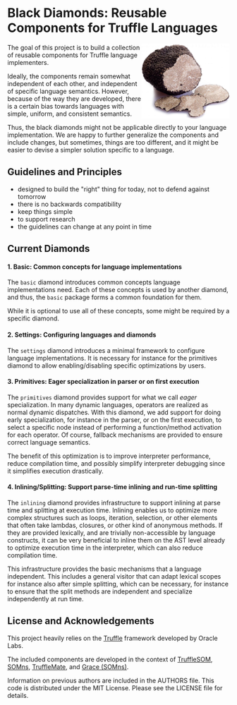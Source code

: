 Black Diamonds: Reusable Components for Truffle Languages
=========================================================

<img src="https://github.com/SOM-st/black-diamonds/raw/master/docs/sliced-black-truffle-by-mortazavifar-ccbysa40.jpg" align="right" width="200" height="170" alt="Sliced Black Truffles (By Mortazavifar, CC BY-SA 4.0)" title="Sliced Black Truffles (By Mortazavifar, CC BY-SA 4.0)">

The goal of this project is to build a collection of reusable components for
Truffle language implementers.

Ideally, the components remain somewhat independent of each other, and
independent of specific language semantics. However, because of the way they
are developed, there is a certain bias towards languages with simple, uniform,
and consistent semantics.

Thus, the black diamonds might not be applicable directly to your language
implementation. We are happy to further generalize the components and include
changes, but sometimes, things are too different, and it might be easier to
devise a simpler solution specific to a language.


Guidelines and Principles
-------------------------

 - designed to build the "right" thing for today, not to defend against tomorrow
 - there is no backwards compatibility
 - keep things simple
 - to support research
 - the guidelines can change at any point in time


Current Diamonds
----------------

#### 1. Basic: Common concepts for language implementations

The `basic` diamond introduces common concepts language implementations need.
Each of these concepts is used by another diamond, and thus, the `basic`
package forms a common foundation for them.

While it is optional to use all of these concepts, some might be required by
a specific diamond.

#### 2. Settings: Configuring languages and diamonds

The `settings` diamond introduces a minimal framework to configure language
implementations. It is necessary for instance for the primitives diamond to
allow enabling/disabling specific optimizations by users.

#### 3. Primitives: Eager specialization in parser or on first execution

The `primitives` diamond provides support for what we call *eager* specialization.
In many dynamic languages, operators are realized as normal dynamic dispatches.
With this diamond, we add support for doing early specialization, for instance
in the parser, or on the first execution, to select a specific node instead of
performing a function/method activation for each operator.
Of course, fallback mechanisms are provided to ensure correct language semantics.

The benefit of this optimization is to improve interpreter performance, reduce
compilation time, and possibly simplify interpreter debugging since it simplifies
execution drastically.

#### 4. Inlining/Splitting: Support parse-time inlining and run-time splitting

The `inlining` diamond provides infrastructure to support inlining at parse time
and splitting at execution time. Inlining enables us to optimize more complex
structures such as loops, iteration, selection, or other elements that often
take lambdas, closures, or other kind of anonymous methods. If they are provided
lexically, and are trivially non-accessible by language constructs, it can be
very beneficial to inline them on the AST level already to optimize execution
time in the interpreter, which can also reduce compilation time.

This infrastructure provides the basic mechanisms that a language independent.
This includes a general visitor that can adapt lexical scopes for instance also
after simple splitting, which can be necessary, for instance to ensure that
the split methods are independent and specialize independently at run time.


License and Acknowledgements
----------------------------

This project heavily relies on the [Truffle] framework developed by Oracle Labs.

The included components are developed in the context of [TruffleSOM], [SOMns], [TruffleMate], and [Grace (SOMns)][grace].

Information on previous authors are included in the AUTHORS file. This code is
distributed under the MIT License. Please see the LICENSE file for details.

[Truffle]: https://github.com/graalvm/graal/tree/master/truffle
[TruffleSOM]: https://github.com/SOM-st/TruffleSOM
[SOMns]: https://github.com/smarr/SOMns
[TruffleMate]: https://github.com/charig/TruffleMate
[grace]: https://github.com/richard-roberts/SOMns/tree/temporary-fixes-for-execution
